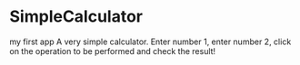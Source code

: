 # SimpleCalculator
my first app
A very simple calculator. Enter number 1, enter number 2, click on the operation to be performed and check the result!
